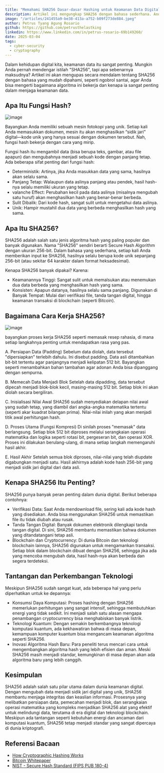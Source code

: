 ```yaml
---
title: "Memahami SHA256 Dasar-dasar Hashing untuk Keamanan Data Digital"
description: Artikel ini mengungkap SHA256 dengan bahasa sederhana. Anda akan memahami cara kerja, manfaat, dan tantangan algoritma hashing yang menjadi kunci keamanan data digital dan teknologi blockchain.
image: "/articles/241455a9-be38-413a-a752-b09f273de884.jpeg"
author: Petrus Tyang Agung Rosario
github: https://github.com/petrusthelastking
linkedin: https://www.linkedin.com/in/petrus-rosario-69b149260/
date: 2025-03-04
tags:
  - cyber-security
  - cryptography
---
```


Dalam kehidupan digital kita, keamanan data itu sangat penting. Mungkin Anda pernah mendengar istilah "SHA256", tapi apa sebenarnya maksudnya? Artikel ini akan mengupas secara mendalam tentang SHA256 dengan bahasa yang mudah dipahami, seperti ngobrol santai, agar Anda bisa mengerti bagaimana algoritma ini bekerja dan kenapa ia sangat penting dalam menjaga keamanan data.

## Apa Itu Fungsi Hash?
![image](https://hackmd.io/_uploads/ryDs6Ioqkg.png)

Bayangkan Anda memiliki sebuah mesin fotokopi yang unik. Setiap kali Anda memasukkan dokumen, mesin itu akan menghasilkan “sidik jari” digital—kode unik yang hanya sesuai dengan dokumen tersebut. Nah, fungsi hash bekerja dengan cara yang mirip.

Fungsi hash itu mengambil data (bisa berupa teks, gambar, atau file apapun) dan mengubahnya menjadi sebuah kode dengan panjang tetap. Ada beberapa sifat penting dari fungsi hash:

- Deterministik: Artinya, jika Anda masukkan data yang sama, hasilnya akan selalu sama.
- Panjang Tetap: Walaupun data aslinya panjang atau pendek, hasil hash-nya selalu memiliki ukuran yang tetap.
- valanche Effect: Perubahan kecil pada data aslinya (misalnya mengubah satu huruf) akan menghasilkan hash yang benar-benar berbeda.
- Sulit Dibalik: Dari kode hash, sangat sulit untuk mengetahui data aslinya.
- Unik: Hampir mustahil dua data yang berbeda menghasilkan hash yang sama.

## Apa Itu SHA256?
SHA256 adalah salah satu jenis algoritma hash yang paling populer dan banyak digunakan. Nama "SHA256" sendiri berarti Secure Hash Algorithm dengan ukuran 256-bit. Dalam bahasa yang sederhana, setiap kali Anda memberikan input ke SHA256, hasilnya selalu berupa kode unik sepanjang 256-bit (atau sekitar 64 karakter dalam format heksadesimal).

Kenapa SHA256 banyak dipakai? Karena:

- Keamanannya Tinggi: Sangat sulit untuk memalsukan atau menemukan dua data berbeda yang menghasilkan hash yang sama.
- Konsisten: Apapun datanya, hasilnya selalu sama panjang.
Digunakan di Banyak Tempat: Mulai dari verifikasi file, tanda tangan digital, hingga keamanan transaksi di blockchain (seperti Bitcoin).

## Bagaimana Cara Kerja SHA256?
![image](https://hackmd.io/_uploads/r1qFC8scke.png)

bayangkan proses kerja SHA256 seperti memasak resep rahasia, di mana setiap langkahnya penting untuk mendapatkan rasa yang pas.

A. Persiapan Data (Padding)
Sebelum data diolah, data tersebut "dipersiapkan" terlebih dahulu. Ini disebut padding. Data asli ditambahkan bit-bit tertentu agar panjangnya menjadi kelipatan 512 bit. Bayangkan seperti menambahkan bahan tambahan agar adonan Anda bisa dipanggang dengan sempurna.

B. Memecah Data Menjadi Blok
Setelah data dipadding, data tersebut dipecah menjadi blok-blok kecil, masing-masing 512 bit. Setiap blok ini akan diolah secara bergiliran.

C. Inisialisasi Nilai Awal
SHA256 sudah menyediakan delapan nilai awal yang sudah tetap, yang diambil dari angka-angka matematika tertentu (seperti akar kuadrat bilangan prima). Nilai-nilai inilah yang akan menjadi titik awal perhitungan hash.

D. Proses Utama (Fungsi Kompresi)
Di sinilah proses "memasak" data berlangsung. Setiap blok 512 bit diproses melalui serangkaian operasi matematika dan logika seperti rotasi bit, pergeseran bit, dan operasi XOR. Proses ini dilakukan berulang-ulang, di mana setiap langkah memengaruhi hasil akhir.

E. Hasil Akhir
Setelah semua blok diproses, nilai-nilai yang telah diupdate digabungkan menjadi satu. Hasil akhirnya adalah kode hash 256-bit yang menjadi sidik jari digital dari data asli.

## Kenapa SHA256 Itu Penting?
SHA256 punya banyak peran penting dalam dunia digital. Berikut beberapa contohnya:

- Verifikasi Data: Saat Anda mendownload file, sering kali ada kode hash yang disediakan. Anda bisa menggunakan SHA256 untuk memastikan file itu tidak diubah atau rusak.
- Tanda Tangan Digital: Banyak dokumen elektronik dilengkapi tanda tangan digital. Di sini, SHA256 membantu memastikan bahwa dokumen yang ditandatangani tetap asli.
- Blockchain dan Cryptocurrency: Di dunia Bitcoin dan teknologi blockchain lainnya, SHA256 digunakan untuk mengamankan transaksi. Setiap blok dalam blockchain dibuat dengan SHA256, sehingga jika ada yang mencoba mengubah data, hasil hash-nya akan berbeda dan segera terdeteksi.

## Tantangan dan Perkembangan Teknologi
Meskipun SHA256 sudah sangat kuat, ada beberapa hal yang perlu diperhatikan untuk ke depannya:

- Konsumsi Daya Komputasi: Proses hashing dengan SHA256 memerlukan perhitungan yang sangat intensif, sehingga membutuhkan energi yang tidak sedikit. Ini menjadi salah satu alasan mengapa penambangan cryptocurrency bisa menghabiskan banyak listrik.
- Teknologi Kuantum: Dengan semakin berkembangnya teknologi komputasi kuantum, ada kekhawatiran bahwa di masa depan, kemampuan komputer kuantum bisa mengancam keamanan algoritma seperti SHA256.
- Inovasi Algoritma Hash Baru: Para peneliti terus mencari cara untuk mengembangkan algoritma hash yang lebih efisien dan aman. Meski SHA256 masih menjadi standar, kemungkinan di masa depan akan ada algoritma baru yang lebih canggih.

## Kesimpulan
SHA256 adalah salah satu pilar utama dalam dunia keamanan digital. Dengan mengubah data menjadi sidik jari digital yang unik, SHA256 membantu menjaga integritas dan keaslian informasi. Prosesnya yang melibatkan persiapan data, pemecahan menjadi blok, dan serangkaian operasi matematika yang kompleks menjadikan SHA256 alat yang efektif untuk melindungi data, terutama di era digital dan teknologi blockchain. Meskipun ada tantangan seperti kebutuhan energi dan ancaman dari komputasi kuantum, SHA256 tetap menjadi standar yang sangat dipercaya di dunia kriptografi.

## Referensi Bacaan
- [How Cryptographic Hashing Works](https://www.scoredetect.com/blog/posts/securing-digital-assets-with-cryptographic-hashing-explained#:~:text=A%20cryptographic%20hash%20function%20is,data%20from%20the%20hash%20value.)
- [Bitcoin Whitepaper](https://bitcoin.org/bitcoin.pdf)
- [NIST - Secure Hash Standard (FIPS PUB 180-4)](https://nvlpubs.nist.gov/nistpubs/FIPS/NIST.FIPS.180-4.pdf)